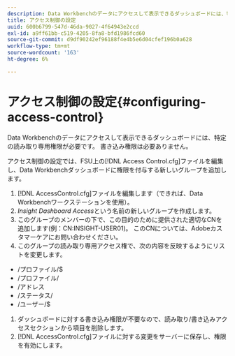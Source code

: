 ```yaml
---
description: Data Workbenchのデータにアクセスして表示できるダッシュボードには、特定の読み取り専用権限が必要です。 書き込み権限は必要ありません。
title: アクセス制御の設定
uuid: 600b6799-547d-46da-9027-4f64943e2ccd
exl-id: a9ff61bb-c519-4205-8fa8-bfd1986fcd60
source-git-commit: d9df90242ef96188f4e4b5e6d04cfef196b0a628
workflow-type: tm+mt
source-wordcount: '163'
ht-degree: 6%

---
```


# アクセス制御の設定{#configuring-access-control}

Data Workbenchのデータにアクセスして表示できるダッシュボードには、特定の読み取り専用権限が必要です。 書き込み権限は必要ありません。

アクセス制御の設定では、FSU上の[!DNL Access Control.cfg]ファイルを編集し、Data Workbenchダッシュボードに権限を付与する新しいグループを追加します。

1. [!DNL AccessControl.cfg]ファイルを編集します（できれば、Data Workbenchワークステーションを使用）。
1. *Insight Dashboard Access*&#x200B;という名前の新しいグループを作成します。
1. このグループのメンバーの下で、この目的のために提供された適切なCNを追加します(例：CN:INSIGHT-USER01)。 このCNについては、Adobeカスタマーケアにお問い合わせください。
1. このグループの読み取り専用アクセス権で、次の内容を反映するようにリストを変更します。

* /プロファイル/$
* /プロファイル/
* /アドレス
* /ステータス/
* /ユーザー/$

1. ダッシュボードに対する書き込み権限が不要なので、読み取り/書き込みアクセスセクションから項目を削除します。
1. [!DNL AccessControl.cfg]ファイルに対する変更をサーバーに保存し、権限を有効にします。
